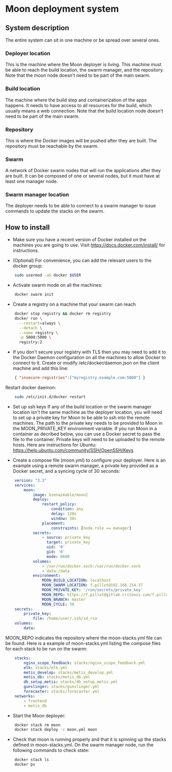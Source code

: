 # Moon deployment system
## System description
The entire system can sit in one machine or be spread over several ones.
### Deployer location
This is the machine where the Moon deployer is living. 
This machine must be able to reach the build location, the swarm manager, and the repository.
Note that the moon node doesn't need to be part of the main swarm.

### Build location
The machine where the build step and containerization of the apps happens. 
It needs to have access to all resources for the build, which usually means a web connection.
Note that the build location node doesn't need to be part of the main swarm.

### Repository
This is where the Docker images will be pushed after they are built. 
The repository must be reachable by the swarm.

### Swarm
A network of Docker swarm nodes that will run the applications after they are built. 
It can be composed of one or several nodes, but it must have at least one manager node.

### Swarm manager location
The deployer needs to be able to connect to a swarm manager to issue commands to update the stacks on the swarm.




## How to install

- Make sure you have a recent version of Docker installed on the machines you are going to use. 
Visit https://docs.docker.com/install/ for instructions.

- (Optional) For convenience, you can add the relevant users to the docker group:
```bash
    sudo usermod -aG docker $USER
```

- Activate swarm mode on all the machines:
```bash
    docker swarm init
```

- Create a registry on a machine that your swarm can reach
```bash
    docker stop registry && docker rm registry
    docker run \
      --restart=always \
      --detach \
      --name registry \
      -p 5000:5000 \
      registry:2
```

- If you don't secure your registry with TLS then you may need to add it to the Docker Daemon configuration on all the machines to allow Docker to connect to it.
Create or modify /etc/docker/daemon.json on the client machine and add this line:
```json
    { "insecure-registries":["myregistry.example.com:5000"] }
```
Restart docker daemon:
```bash
    sudo /etc/init.d/docker restart
```

- Set up ssh keys
If any of the build location or the swarm manager location isn't the same machine as the deployer location, you will need to set up a private key for Moon to be able to ssh into the remote machines. 
The path to the private key needs to be provided to Moon in the MOON\_PRIVATE\_KEY environment variable. 
If you run Moon in a container as decribed below, you can use a Docker secret to pass the file to the container.
Private keys will need to be uploaded to the remote hosts.
Here are instructions for Ubuntu: https://help.ubuntu.com/community/SSH/OpenSSH/Keys



- Create a compose file (moon.yml) to configure your deployer. 
Here is an example using a remote swarm manager, a private key provided as a Docker secret, and a syncing cycle of 30 seconds:
```yaml
    version: "3.3"
    services:
        moon:
            image: bienaimable/moon2
            deploy:
                restart_policy:
                    condition: any
                    delay: 120s
                    window: 30s
                placement:
                    constraints: [node.role == manager]
            secrets:
                - source: private_key
                  target: private_key
                  uid: '0'
                  gid: '0'
                  mode: 0600
            volumes:
                - /var/run/docker.sock:/var/run/docker.sock
                - data:/data
            environment:
                MOON_BUILD_LOCATION: localhost
                MOON_SWARM_LOCATION: f.pillot@192.168.154.37
                MOON_PRIVATE_KEY: '/run/secrets/private_key'
                MOON_REPO: https://f.pillot@gitlab.criteois.com/f.pillot/swarm-configuration-itservers.git
                MOON_BRANCH: master
                MOON_CYCLE: 30
    secrets:
        private_key:
            file: /home/user/.ssh/id_rsa
    volumes:
        data:
```
MOON\_REPO indicates the repository where the moon-stacks.yml file can be found. 
Here is a example of moon-stacks.yml listing the compose files for each stack to be run on the swarm:
```yaml
    stacks:
        nginx_scope_feedback: stacks/nginx_scope_feedback.yml
        elk: stacks/elk.yml
        metis_develop: stacks/metis_develop.yml
        metis_db: stacks/metis_db.yml
        db_setup_metis: stacks/db_setup_metis.yml
        gunslinger: stacks/gunslinger.yml
        forecaxter: stacks/forecaxter.yml
    networks:
        - frontend
        - metis_db
```

- Start the Moon deployer:
```bash
    docker stack rm moon
    docker stack deploy -c moon.yml moon
```

- Check that moon is running properly and that it is spinning up the stacks defined in moon-stacks.yml.
On the swarm manager node, run the following commands to check state:
```bash
    docker stack ls
    docker ps
```
